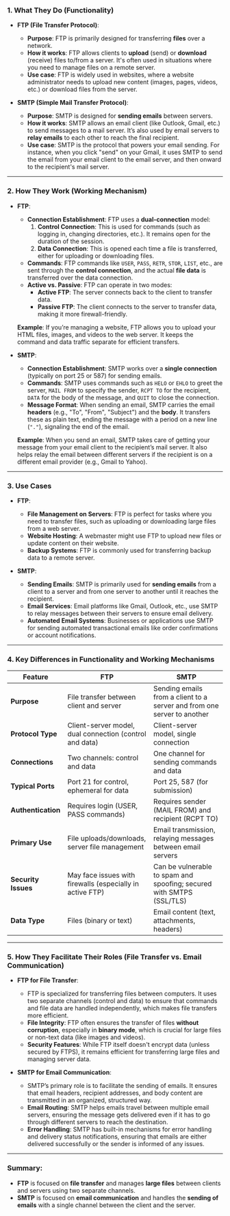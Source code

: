 ### **1. What They Do (Functionality)**

- **FTP (File Transfer Protocol)**:
  - **Purpose**: FTP is primarily designed for transferring **files** over a network.
  - **How it works**: FTP allows clients to **upload** (send) or **download** (receive) files to/from a server. It's often used in situations where you need to manage files on a remote server.
  - **Use case**: FTP is widely used in websites, where a website administrator needs to upload new content (images, pages, videos, etc.) or download files from the server.

- **SMTP (Simple Mail Transfer Protocol)**:
  - **Purpose**: SMTP is designed for **sending emails** between servers.
  - **How it works**: SMTP allows an email client (like Outlook, Gmail, etc.) to send messages to a mail server. It’s also used by email servers to **relay emails** to each other to reach the final recipient.
  - **Use case**: SMTP is the protocol that powers your email sending. For instance, when you click "send" on your Gmail, it uses SMTP to send the email from your email client to the email server, and then onward to the recipient's mail server.

---

### **2. How They Work (Working Mechanism)**

- **FTP**:
  - **Connection Establishment**: FTP uses a **dual-connection** model:
    1. **Control Connection**: This is used for commands (such as logging in, changing directories, etc.). It remains open for the duration of the session.
    2. **Data Connection**: This is opened each time a file is transferred, either for uploading or downloading files.
  - **Commands**: FTP commands like `USER`, `PASS`, `RETR`, `STOR`, `LIST`, etc., are sent through the **control connection**, and the actual **file data** is transferred over the data connection.
  - **Active vs. Passive**: FTP can operate in two modes:
    - **Active FTP**: The server connects back to the client to transfer data.
    - **Passive FTP**: The client connects to the server to transfer data, making it more firewall-friendly.
  
  **Example**: If you’re managing a website, FTP allows you to upload your HTML files, images, and videos to the web server. It keeps the command and data traffic separate for efficient transfers.

- **SMTP**:
  - **Connection Establishment**: SMTP works over a **single connection** (typically on port 25 or 587) for sending emails.
  - **Commands**: SMTP uses commands such as `HELO` or `EHLO` to greet the server, `MAIL FROM` to specify the sender, `RCPT TO` for the recipient, `DATA` for the body of the message, and `QUIT` to close the connection.
  - **Message Format**: When sending an email, SMTP carries the email **headers** (e.g., "To", "From", "Subject") and the **body**. It transfers these as plain text, ending the message with a period on a new line (`"."`), signaling the end of the email.
  
  **Example**: When you send an email, SMTP takes care of getting your message from your email client to the recipient’s mail server. It also helps relay the email between different servers if the recipient is on a different email provider (e.g., Gmail to Yahoo).

---

### **3. Use Cases**

- **FTP**:
  - **File Management on Servers**: FTP is perfect for tasks where you need to transfer files, such as uploading or downloading large files from a web server.
  - **Website Hosting**: A webmaster might use FTP to upload new files or update content on their website.
  - **Backup Systems**: FTP is commonly used for transferring backup data to a remote server.

- **SMTP**:
  - **Sending Emails**: SMTP is primarily used for **sending emails** from a client to a server and from one server to another until it reaches the recipient.
  - **Email Services**: Email platforms like Gmail, Outlook, etc., use SMTP to relay messages between their servers to ensure email delivery.
  - **Automated Email Systems**: Businesses or applications use SMTP for sending automated transactional emails like order confirmations or account notifications.

---

### **4. Key Differences in Functionality and Working Mechanisms**

| Feature             | **FTP**                                  | **SMTP**                                   |
|---------------------|------------------------------------------|--------------------------------------------|
| **Purpose**          | File transfer between client and server  | Sending emails from a client to a server and from one server to another |
| **Protocol Type**    | Client-server model, dual connection (control and data) | Client-server model, single connection |
| **Connections**      | Two channels: control and data           | One channel for sending commands and data |
| **Typical Ports**    | Port 21 for control, ephemeral for data  | Port 25, 587 (for submission)              |
| **Authentication**   | Requires login (USER, PASS commands)     | Requires sender (MAIL FROM) and recipient (RCPT TO) |
| **Primary Use**      | File uploads/downloads, server file management | Email transmission, relaying messages between email servers |
| **Security Issues**  | May face issues with firewalls (especially in active FTP) | Can be vulnerable to spam and spoofing; secured with SMTPS (SSL/TLS) |
| **Data Type**        | Files (binary or text)                  | Email content (text, attachments, headers) |

---

### **5. How They Facilitate Their Roles (File Transfer vs. Email Communication)**

- **FTP for File Transfer**:
  - FTP is specialized for transferring files between computers. It uses two separate channels (control and data) to ensure that commands and file data are handled independently, which makes file transfers more efficient.
  - **File Integrity**: FTP often ensures the transfer of files **without corruption**, especially in **binary mode**, which is crucial for large files or non-text data (like images and videos).
  - **Security Features**: While FTP itself doesn't encrypt data (unless secured by FTPS), it remains efficient for transferring large files and managing server data.

- **SMTP for Email Communication**:
  - SMTP’s primary role is to facilitate the sending of emails. It ensures that email headers, recipient addresses, and body content are transmitted in an organized, structured way.
  - **Email Routing**: SMTP helps emails travel between multiple email servers, ensuring the message gets delivered even if it has to go through different servers to reach the destination.
  - **Error Handling**: SMTP has built-in mechanisms for error handling and delivery status notifications, ensuring that emails are either delivered successfully or the sender is informed of any issues.

---

### **Summary:**

- **FTP** is focused on **file transfer** and manages **large files** between clients and servers using two separate channels.
- **SMTP** is focused on **email communication** and handles the **sending of emails** with a single channel between the client and the server.
